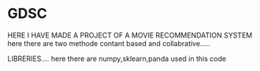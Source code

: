 # GDSC
HERE I HAVE MADE A PROJECT OF A MOVIE RECOMMENDATION SYSTEM 
here there are two methode 
contant based and collabrative.....

LIBRERIES....
here there are numpy,sklearn,panda used in this code

